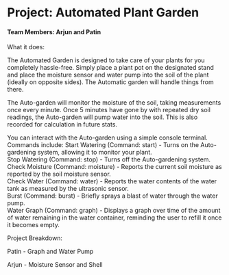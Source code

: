 # Project: Automated Plant Garden

#### Team Members: Arjun and Patin

What it does:

The Automated Garden is designed to take care of your plants for you completely hassle-free. Simply place a plant pot on the designated stand and place the moisture sensor and water pump into the soil of the plant (ideally on opposite sides). The Automatic garden will handle things from there.

The Auto-garden will monitor the moisture of the soil, taking measurements once every minute. Once 5 minutes have gone by with repeated dry soil readings, the Auto-garden will pump water into the soil. This is also recorded for calculation in future stats.

You can interact with the Auto-garden using a simple console terminal. Commands include: 
Start Watering (Command: start) - Turns on the Auto-gardening system, allowing it to monitor your plant.  
Stop Watering (Command: stop) - Turns off the Auto-gardening system.  
Check Moisture (Command: moisture) - Reports the current soil moisture as reported by the soil moisture sensor.  
Check Water (Command: water) - Reports the water contents of the water tank as measured by the ultrasonic sensor.  
Burst (Command: burst) - Briefly sprays a blast of water through the water pump.  
Water Graph (Command: graph) - Displays a graph over time of the amount of water remaining in the water container, reminding the user to refill it once it becomes empty.  

Project Breakdown:
  
Patin - Graph and Water Pump
  
Arjun - Moisture Sensor and Shell
